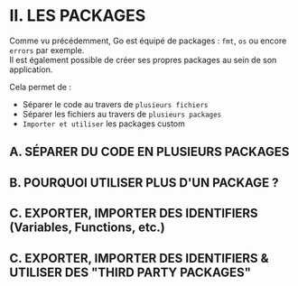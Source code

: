 # II. LES PACKAGES

Comme vu précédemment, Go est équipé de packages : `fmt`, `os` ou encore `errors` par exemple.  
Il est également possible de créer ses propres packages au sein de son application.  

Cela permet de : 
* Séparer le code au travers de `plusieurs fichiers`
* Séparer les fichiers au travers de `plusieurs packages`
* `Importer et utiliser` les packages custom

## A. SÉPARER DU CODE EN PLUSIEURS PACKAGES
## B. POURQUOI UTILISER PLUS D'UN PACKAGE ? 
## C. EXPORTER, IMPORTER DES IDENTIFIERS (Variables, Functions, etc.)
## C. EXPORTER, IMPORTER DES IDENTIFIERS & UTILISER DES "THIRD PARTY PACKAGES"